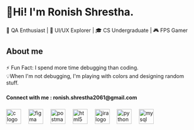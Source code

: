 <h1 align="left">👋Hi! I'm Ronish Shrestha.</h1>

###

<p align="left">🚀 QA Enthusiast | 🎨 UI/UX Explorer |  🎓 CS Undergraduate | 🎮 FPS Gamer</p>

###

<h2 align="left">About me</h2>

###

<p align="left">⚡ Fun Fact: I spend more time debugging than coding. <br>💡When I'm not debugging, I'm playing with colors and designing random stuff.</p>

###

<h4 align="left">Connect with me : ronish.shrestha2061@gmail.com</h4>

###

<div align="left">
  <img src="https://cdn.jsdelivr.net/gh/devicons/devicon/icons/c/c-original.svg" height="40" alt="c logo"  />
  <img width="12" />
  <img src="https://cdn.jsdelivr.net/gh/devicons/devicon/icons/figma/figma-original.svg" height="40" alt="figma logo"  />
  <img width="12" />
  <img src="https://cdn.simpleicons.org/postman/FF6C37" height="40" alt="postman logo"  />
  <img width="12" />
  <img src="https://skillicons.dev/icons?i=html" height="40" alt="html5 logo"  />
  <img width="12" />
  <img src="https://cdn.simpleicons.org/jira/0052CC" height="40" alt="jira logo"  />
  <img width="12" />
  <img src="https://cdn.simpleicons.org/python/3776AB" height="40" alt="python logo"  />
  <img width="12" />
  <img src="https://cdn.simpleicons.org/mysql/4479A1" height="40" alt="mysql logo"  />
</div>

###
